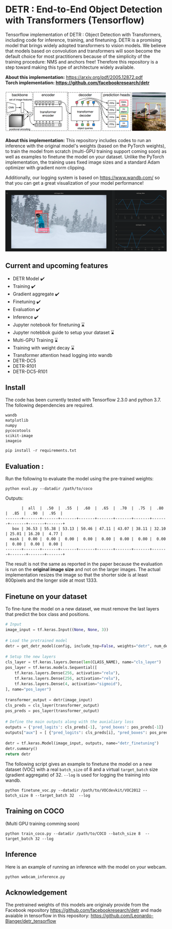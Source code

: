 # DETR : End-to-End Object Detection with Transformers (Tensorflow)

Tensorflow implementation of DETR : Object Detection with Transformers, including code for inference, training, and finetuning. DETR is a promising model that brings widely adopted transformers to vision models. We believe that models based on convolution and transformers will soon become the default choice for most practitioners because of the simplicity of the training procedure: NMS and anchors free! Therefore this repository is a step toward making this type of architecture widely available. 


<b>About this implementation:</b> https://arxiv.org/pdf/2005.12872.pdf <br>
<b>Torch implementation: https://github.com/facebookresearch/detr</b>

<img src="images/detr-figure.png"></img>

<b>About this implementation:</b> This repository includes codes to run an inference with the original model's weights (based on the PyTorch weights), to train the model from scratch (multi-GPU training support coming soon) as well as examples to finetune the model on your dataset. Unlike the PyTorch implementation, the training uses fixed image sizes and a standard Adam optimizer with gradient norm clipping.

Additionally, our logging system is based on https://www.wandb.com/ so that you can get a great visualization of your model performance!


<img src="images/wandb_logging.png"></img>


## Current and upcoming features

- DETR Model ✔️
- Training ✔️
- Gradient aggregate ✔️
- Finetuning ✔️
- Evaluation ✔️
- Inference ✔️
- Jupyter notebook for finetuning ⌛
- Jupyter notebbok guide to setup your dataset ⌛
- Multi-GPU Training ⌛
- Training with weight decay ⌛
- Transformer attention head logging into wandb
- DETR-DC5
- DETR-R101
- DETR-DC5-R101


## Install

The code has been currently tested with Tensorflow 2.3.0 and python 3.7. The following dependencies are required.


```
wandb
matplotlib
numpy
pycocotools
scikit-image
imageio
```

```
pip install -r requirements.txt
```


## Evaluation :

Run the following to evaluate the model using the pre-trained weights:


```
python eval.py --datadir /path/to/coco
```

Outputs:
```
       |  all  |  .50  |  .55  |  .60  |  .65  |  .70  |  .75  |  .80  |  .85  |  .90  |  .95  |
-------+-------+-------+-------+-------+-------+-------+-------+-------+-------+-------+-------+
   box | 36.53 | 55.38 | 53.13 | 50.46 | 47.11 | 43.07 | 38.11 | 32.10 | 25.01 | 16.20 |  4.77 |
  mask |  0.00 |  0.00 |  0.00 |  0.00 |  0.00 |  0.00 |  0.00 |  0.00 |  0.00 |  0.00 |  0.00 |
-------+-------+-------+-------+-------+-------+-------+-------+-------+-------+-------+-------+

```

The result is not the same as reported in the paper because the evaluation is run on the <b>original image size</b> and not on the larger images. The actual implementation resizes the image so that the shorter side is at least 800pixels and the longer side at most 1333.


## Finetune on your dataset

To fine-tune the model on a new dataset, we must remove the last layers that predict the box class and positions.

```python
# Input
image_input = tf.keras.Input((None, None, 3))

# Load the pretrained model
detr = get_detr_model(config, include_top=False, weights="detr", num_decoder_layers=6, num_encoder_layers=6)

# Setup the new layers
cls_layer = tf.keras.layers.Dense(len(CLASS_NAME), name="cls_layer")
pos_layer = tf.keras.models.Sequential([
    tf.keras.layers.Dense(256, activation="relu"),
    tf.keras.layers.Dense(256, activation="relu"),
    tf.keras.layers.Dense(4, activation="sigmoid"),
], name="pos_layer")

transformer_output = detr(image_input)
cls_preds = cls_layer(transformer_output)
pos_preds = pos_layer(transformer_output)

# Define the main outputs along with the auxialiary loss
outputs = {'pred_logits': cls_preds[-1], 'pred_boxes': pos_preds[-1]}
outputs["aux"] = [ {"pred_logits": cls_preds[i], "pred_boxes": pos_preds[i]} for i in range(0, 5)]

detr = tf.keras.Model(image_input, outputs, name="detr_finetuning")
detr.summary()
return detr
```

The following script gives an example to finetune the model on a new dataset (VOC) with a real ```batch_size``` of 8 and a virtual ```target_batch``` size (gradient aggregate) of 32. ```--log``` is used for logging the training into wandb. 


```
python finetune_voc.py --datadir /path/to/VOCdevkit/VOC2012 --batch_size 8 --target_batch 32  --log
```

## Training on COCO

(Multi GPU training comming soon)

```
python train_coco.py --datadir /path/to/COCO --batch_size 8  --target_batch 32 --log
```


## Inference

Here is an example of running an inference with the model on your webcam.

```
python webcam_inference.py 
```

## Acknowledgement

The pretrained weights of this models are originaly provide from the Facebook repository https://github.com/facebookresearch/detr and made avaiable in tensorflow in this repository: https://github.com/Leonardo-Blanger/detr_tensorflow
